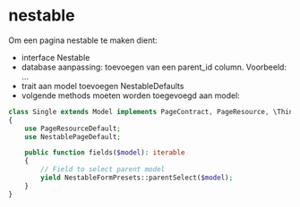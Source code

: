 # nestable

Om een pagina nestable te maken dient:
- interface Nestable
- database aanpassing: toevoegen van een parent_id column. Voorbeeld: ...
- trait aan model toevoegen NestableDefaults
- volgende methods moeten worden toegevoegd aan model:

```php
class Single extends Model implements PageContract, PageResource, \Thinktomorrow\Chief\Shared\Concerns\Nestable\Model\Nestable
{
    use PageResourceDefault;
    use NestablePageDefault;

    public function fields($model): iterable
    {
        // Field to select parent model
        yield NestableFormPresets::parentSelect($model);
    }
}

```
